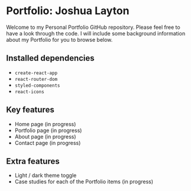 # Portfolio: Joshua Layton

Welcome to my Personal Portfolio GitHub repository. Please feel free to have a look through the code. I will include some background information about my Portfolio for you to browse below.

## Installed dependencies

- `create-react-app`
- `react-router-dom`
- `styled-components`
- `react-icons`

## Key features

- Home page (in progress)
- Portfolio page (in progress)
- About page (in progress)
- Contact page (in progress)

## Extra features

- Light / dark theme toggle
- Case studies for each of the Portfolio items (in progress)
